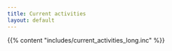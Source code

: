 ```yaml
---
title: Current activities
layout: default
---
```


{{% content "includes/current_activities_long.inc" %}}
